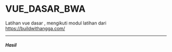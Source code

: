 # VUE_DASAR_BWA


<p> Latihan vue dasar , mengikuti modul latihan dari <a href="https://buildwithangga.com/" target="_blank">https://buildwithangga.com/</a> </p>

---

<h5> Hasil </h5>

